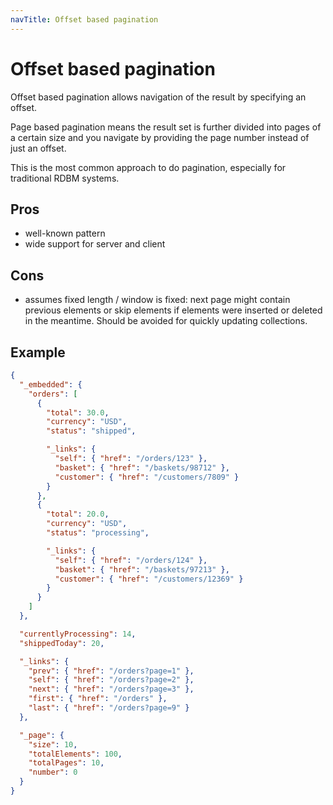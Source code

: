 ```yaml
---
navTitle: Offset based pagination
---
```


# Offset based pagination

Offset based pagination allows navigation of the result by specifying an offset.

Page based pagination means the result set is further divided into pages of a certain size and you navigate by providing the page number instead of just an offset.

This is the most common approach to do pagination, especially for traditional RDBM systems.

## Pros

- well-known pattern
- wide support for server and client

## Cons

- assumes fixed length / window is fixed: next page might contain previous elements or skip elements if elements were inserted or deleted in the meantime. Should be avoided for quickly updating collections.

## Example

```json
{
  "_embedded": {
    "orders": [
      {
        "total": 30.0,
        "currency": "USD",
        "status": "shipped",

        "_links": {
          "self": { "href": "/orders/123" },
          "basket": { "href": "/baskets/98712" },
          "customer": { "href": "/customers/7809" }
        }
      },
      {
        "total": 20.0,
        "currency": "USD",
        "status": "processing",

        "_links": {
          "self": { "href": "/orders/124" },
          "basket": { "href": "/baskets/97213" },
          "customer": { "href": "/customers/12369" }
        }
      }
    ]
  },

  "currentlyProcessing": 14,
  "shippedToday": 20,

  "_links": {
    "prev": { "href": "/orders?page=1" },
    "self": { "href": "/orders?page=2" },
    "next": { "href": "/orders?page=3" },
    "first": { "href": "/orders" },
    "last": { "href": "/orders?page=9" }
  },

  "_page": {
    "size": 10,
    "totalElements": 100,
    "totalPages": 10,
    "number": 0
  }
}
```
